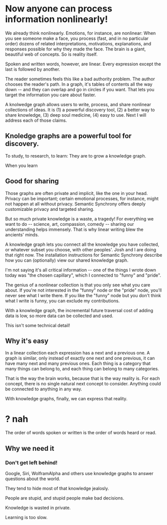 # Now anyone can process information nonlinearly!

We already think nonlinearly. Emotions, for instance, are nonlinear: When you see someone make a face, you process (fast, and in no particular order) dozens of related interpretations, motivations, explanations, and responses possible for why they made the face. The brain is a giant, beautiful web of concepts. So is reality itself.

Spoken and written words, however, are linear. Every expression except the last is followed by another.

The reader sometimes feels this like a bad authority problem. The author chooses the reader's path. In a graph, it's tables of contents all the way down -- and they can overlap and go in circles if you want. That lets you target the information you care about faster.

A knolwedge graph allows users to write, process, and share nonlinear collections of ideas. It is (1) a powerful discovery tool, (2) a better way to share knowledge, (3) deep soul medicine, (4) easy to use. Next I will address each of those claims.

## Knoledge graphs are a powerful tool for discovery.

To study, to research, to learn: They are to grow a knowledge graph.

When you learn 


## Good for sharing

Those graphs are often private and implicit, like the one in your head. Privacy can be important; certain emotional processes, for instance, might not happen at all without privacy. Semantic Synchrony offers deeply customizable privacy and targeted sharing.

But so much private knowledge is a waste, a tragedy! For everything we want to do -- science, art, compassion, comedy -- sharing our understanding helps immensely. That is why linear writing blew the ancients' minds.


A knowledge graph lets you connect all the knowledge you have collected, or whatever subset you choose, with other peoples'. Josh and I are doing that right now. The installation instructions for Semantic Synchrony describe how you can (optionally) view our shared knowledge graph.

I'm not saying it's all critical information -- one of the things I wrote down today was "the chosen capillary", which I connected to "funny" and "pride".

The genius of a nonlinear collection is that you only see what you care about. If you're not interested in the "funny" node or the "pride" node, you'll never see what I write there. If you like the "funny" node but you don't think what I write is funny, you can exclude my contributions.

With a knowledge graph, the incremental future traversal cost of adding data is low, so more data can be collected and used.

This isn't some technical detail!

## Why it's easy

In a linear collection each expression has a next and a previous one. A graph is similar, only instead of exactly one next and one previous, it can have many next and many previous ones. Each thing is a category that many things can belong to, and each thing can belong to many categories.

That is the way the brain works, because that is the way reality is. For each concept, there is no single natural next concept to consider. Anything could be connected to anything in any way. 

With knowledge graphs, finally, we can express that reality.




# ? nah

The order of words spoken or written is the order of words heard or read.

## Why we need it

### Don't get left behind!
Google, Siri, WolframAlpha and others use knowledge graphs to answer questions about the world.


They tend to hide most of that knowledge jealosly.

People are stupid, and stupid people make bad decisions.

Knowledge is wasted in private.

Learning is too slow.

